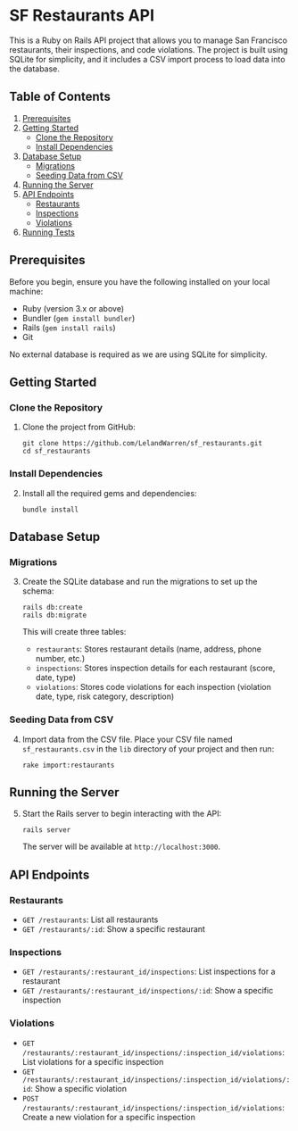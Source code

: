 # SF Restaurants API

This is a Ruby on Rails API project that allows you to manage San Francisco restaurants, their inspections, and code violations. The project is built using SQLite for simplicity, and it includes a CSV import process to load data into the database.

## Table of Contents
1. [Prerequisites](#prerequisites)
2. [Getting Started](#getting-started)
   - [Clone the Repository](#clone-the-repository)
   - [Install Dependencies](#install-dependencies)
3. [Database Setup](#database-setup)
   - [Migrations](#migrations)
   - [Seeding Data from CSV](#seeding-data-from-csv)
4. [Running the Server](#running-the-server)
5. [API Endpoints](#api-endpoints)
   - [Restaurants](#restaurants)
   - [Inspections](#inspections)
   - [Violations](#violations)
6. [Running Tests](#running-tests)

## Prerequisites

Before you begin, ensure you have the following installed on your local machine:

- Ruby (version 3.x or above)
- Bundler (`gem install bundler`)
- Rails (`gem install rails`)
- Git

No external database is required as we are using SQLite for simplicity.

## Getting Started

### Clone the Repository

1. Clone the project from GitHub:
   ```
   git clone https://github.com/LelandWarren/sf_restaurants.git
   cd sf_restaurants
   ```

### Install Dependencies

2. Install all the required gems and dependencies:
   ```
   bundle install
   ```

## Database Setup

### Migrations

3. Create the SQLite database and run the migrations to set up the schema:

   ```
   rails db:create
   rails db:migrate
   ```

   This will create three tables:
   - `restaurants`: Stores restaurant details (name, address, phone number, etc.)
   - `inspections`: Stores inspection details for each restaurant (score, date, type)
   - `violations`: Stores code violations for each inspection (violation date, type, risk category, description)

### Seeding Data from CSV

4. Import data from the CSV file. Place your CSV file named `sf_restaurants.csv` in the `lib` directory of your project and then run:

   ```
   rake import:restaurants
   ```

## Running the Server

5. Start the Rails server to begin interacting with the API:

   ```
   rails server
   ```

   The server will be available at `http://localhost:3000`.

## API Endpoints

### Restaurants

- `GET /restaurants`: List all restaurants
- `GET /restaurants/:id`: Show a specific restaurant

### Inspections

- `GET /restaurants/:restaurant_id/inspections`: List inspections for a restaurant
- `GET /restaurants/:restaurant_id/inspections/:id`: Show a specific inspection

### Violations

- `GET /restaurants/:restaurant_id/inspections/:inspection_id/violations`: List violations for a specific inspection
- `GET /restaurants/:restaurant_id/inspections/:inspection_id/violations/:id`: Show a specific violation
- `POST /restaurants/:restaurant_id/inspections/:inspection_id/violations`: Create a new violation for a specific inspection

